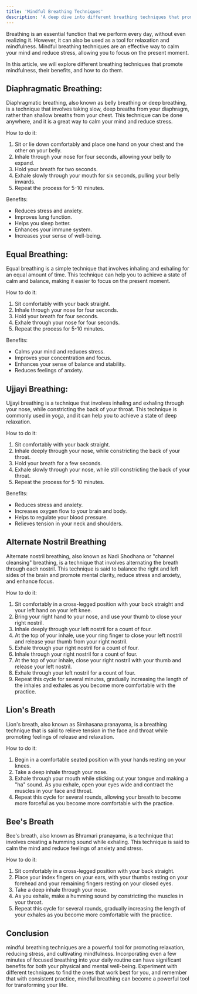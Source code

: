 ```yaml
---
title: 'Mindful Breathing Techniques'
description: 'A deep dive into different breathing techniques that promote mindfulness, their benefits, and how to do them.'
---
```




Breathing is an essential function that we perform every day, without even realizing it. However, it can also be used as a tool for relaxation and mindfulness. Mindful breathing techniques are an effective way to calm your mind and reduce stress, allowing you to focus on the present moment.

In this article, we will explore different breathing techniques that promote mindfulness, their benefits, and how to do them.

## Diaphragmatic Breathing:

Diaphragmatic breathing, also known as belly breathing or deep breathing, is a technique that involves taking slow, deep breaths from your diaphragm, rather than shallow breaths from your chest. This technique can be done anywhere, and it is a great way to calm your mind and reduce stress.

How to do it:

1.  Sit or lie down comfortably and place one hand on your chest and the other on your belly.
2.  Inhale through your nose for four seconds, allowing your belly to expand.
3.  Hold your breath for two seconds.
4.  Exhale slowly through your mouth for six seconds, pulling your belly inwards.
5.  Repeat the process for 5-10 minutes.

Benefits:

-   Reduces stress and anxiety.
-   Improves lung function.
-   Helps you sleep better.
-   Enhances your immune system.
-   Increases your sense of well-being.

## Equal Breathing:

Equal breathing is a simple technique that involves inhaling and exhaling for an equal amount of time. This technique can help you to achieve a state of calm and balance, making it easier to focus on the present moment.

How to do it:

1.  Sit comfortably with your back straight.
2.  Inhale through your nose for four seconds.
3.  Hold your breath for four seconds.
4.  Exhale through your nose for four seconds.
5.  Repeat the process for 5-10 minutes.

Benefits:

-   Calms your mind and reduces stress.
-   Improves your concentration and focus.
-   Enhances your sense of balance and stability.
-   Reduces feelings of anxiety.

## Ujjayi Breathing:

Ujjayi breathing is a technique that involves inhaling and exhaling through your nose, while constricting the back of your throat. This technique is commonly used in yoga, and it can help you to achieve a state of deep relaxation.

How to do it:

1.  Sit comfortably with your back straight.
2.  Inhale deeply through your nose, while constricting the back of your throat.
3.  Hold your breath for a few seconds.
4.  Exhale slowly through your nose, while still constricting the back of your throat.
5.  Repeat the process for 5-10 minutes.

Benefits:

-   Reduces stress and anxiety.
-   Increases oxygen flow to your brain and body.
-   Helps to regulate your blood pressure.
-   Relieves tension in your neck and shoulders.


## Alternate Nostril Breathing

Alternate nostril breathing, also known as Nadi Shodhana or "channel cleansing" breathing, is a technique that involves alternating the breath through each nostril. This technique is said to balance the right and left sides of the brain and promote mental clarity, reduce stress and anxiety, and enhance focus.

How to do it:

1.  Sit comfortably in a cross-legged position with your back straight and your left hand on your left knee.
2.  Bring your right hand to your nose, and use your thumb to close your right nostril.
3.  Inhale deeply through your left nostril for a count of four.
4.  At the top of your inhale, use your ring finger to close your left nostril and release your thumb from your right nostril.
5.  Exhale through your right nostril for a count of four.
6.  Inhale through your right nostril for a count of four.
7.  At the top of your inhale, close your right nostril with your thumb and release your left nostril.
8.  Exhale through your left nostril for a count of four.
9.  Repeat this cycle for several minutes, gradually increasing the length of the inhales and exhales as you become more comfortable with the practice.

## Lion's Breath
    

Lion's breath, also known as Simhasana pranayama, is a breathing technique that is said to relieve tension in the face and throat while promoting feelings of release and relaxation.

How to do it:

1.  Begin in a comfortable seated position with your hands resting on your knees.
2.  Take a deep inhale through your nose.
3.  Exhale through your mouth while sticking out your tongue and making a "ha" sound. As you exhale, open your eyes wide and contract the muscles in your face and throat.
4.  Repeat this cycle for several rounds, allowing your breath to become more forceful as you become more comfortable with the practice.

## Bee's Breath

Bee's breath, also known as Bhramari pranayama, is a technique that involves creating a humming sound while exhaling. This technique is said to calm the mind and reduce feelings of anxiety and stress.

How to do it:

1.  Sit comfortably in a cross-legged position with your back straight.
2.  Place your index fingers on your ears, with your thumbs resting on your forehead and your remaining fingers resting on your closed eyes.
3.  Take a deep inhale through your nose.
4.  As you exhale, make a humming sound by constricting the muscles in your throat.
5.  Repeat this cycle for several rounds, gradually increasing the length of your exhales as you become more comfortable with the practice.

## Conclusion
mindful breathing techniques are a powerful tool for promoting relaxation, reducing stress, and cultivating mindfulness. Incorporating even a few minutes of focused breathing into your daily routine can have significant benefits for both your physical and mental well-being. Experiment with different techniques to find the ones that work best for you, and remember that with consistent practice, mindful breathing can become a powerful tool for transforming your life.

